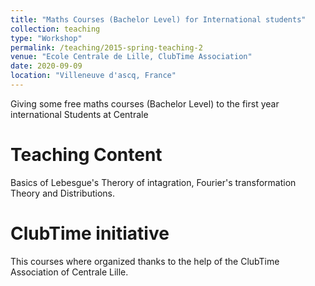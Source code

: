 ```yaml
---
title: "Maths Courses (Bachelor Level) for International students"
collection: teaching
type: "Workshop"
permalink: /teaching/2015-spring-teaching-2
venue: "Ecole Centrale de Lille, ClubTime Association"
date: 2020-09-09
location: "Villeneuve d'ascq, France"
---
```


Giving some free maths courses (Bachelor Level) to the first year international Students at Centrale

Teaching Content
======
Basics of Lebesgue's Therory of intagration, Fourier's transformation Theory and Distributions. 

ClubTime initiative
======
This courses where organized thanks to the help of the ClubTime Association of Centrale Lille.

